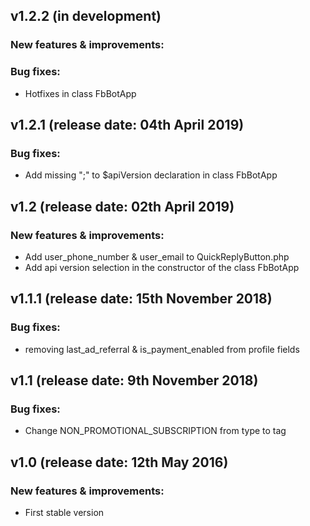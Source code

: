 ## v1.2.2 (in development)

### New features & improvements:

### Bug fixes:
- Hotfixes in class FbBotApp

## v1.2.1 (release date: 04th April 2019)

### Bug fixes:
- Add missing ";" to $apiVersion declaration in class FbBotApp


## v1.2 (release date: 02th April 2019)

### New features & improvements:
- Add user_phone_number & user_email to QuickReplyButton.php
- Add api version selection in the constructor of the class FbBotApp


## v1.1.1 (release date: 15th November 2018)

### Bug fixes:
- removing last_ad_referral & is_payment_enabled from profile fields

## v1.1 (release date: 9th November 2018)

### Bug fixes:
- Change NON_PROMOTIONAL_SUBSCRIPTION from type to tag


## v1.0 (release date: 12th May 2016)

### New features & improvements:
- First stable version
